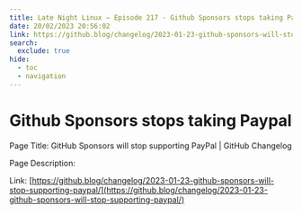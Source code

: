 ```yaml
---
title: Late Night Linux – Episode 217 - Github Sponsors stops taking Paypal
date: 20/02/2023 20:56:02
link: https://github.blog/changelog/2023-01-23-github-sponsors-will-stop-supporting-paypal/
search:
  exclude: true
hide:
  - toc
  - navigation
---
```


# Github Sponsors stops taking Paypal

Page Title: GitHub Sponsors will stop supporting PayPal | GitHub Changelog

Page Description:  

Link: [https://github.blog/changelog/2023-01-23-github-sponsors-will-stop-supporting-paypal/](https://github.blog/changelog/2023-01-23-github-sponsors-will-stop-supporting-paypal/)